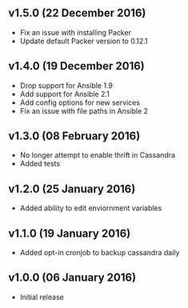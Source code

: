 v1.5.0 (22 December 2016)
------------------------
 * Fix an issue with installing Packer
 * Update default Packer version to 0.12.1
 
v1.4.0 (19 December 2016)
-------------------------
 * Drop support for Ansible 1.9
 * Add support for Ansible 2.1
 * Add config options for new services
 * Fix an issue with file paths in Ansible 2

v1.3.0 (08 February 2016)
-------------------------
 * No longer attempt to enable thrift in Cassandra
 * Added tests

v1.2.0 (25 January 2016)
------------------------
 * Added ability to edit enviornment variables

v1.1.0 (19 January 2016)
------------------------
 * Added opt-in cronjob to backup cassandra daily

v1.0.0 (06 January 2016)
------------------------
 * Initial release
